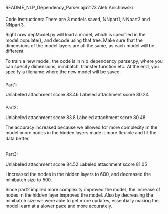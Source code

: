 README_NLP_Dependency_Parser
aja2173
Alek Anichowski

####
Code Instructions:
There are 3 models saved, NNpart1, NNpart2 and NNpart3.

Right now depModel.py will load a model, which is specified in the model.populate(), and decode using that tree. Make sure that the dimensions of the model layers are all the same, as each model will be different.

To train a new model, the code is in nlp_dependency_parser.py, where you can specify dimensions, minibatch, transfer function etc. At the end, you specify a filename where the new model will be saved.

#####
Part1:

Unlabeled attachment score 83.46
Labeled attachment score 80.24

#####
Part2:

Unlabeled attachment score 83.8
Labeled attachment score 80.48

The accuracy increased because we allowed for more complexity in the model-more nodes in the hidden layers made it more flexible and fit the data better.

######
Part3:

Unlabeled attachment score 84.52
Labeled attachment score 81.05

I increased the nodes in the hidden layers to 600, and decreased the minibatch size to 500.

Since part2 implied more complexity improved the model, the increase of nodes in the hidden layer improved the model. 
Also by decreasing the minibatch size we were able to get more updates, essentially making the model learn at a slower pace and more accurately.
